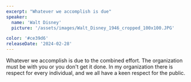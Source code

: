 ```yaml
---
excerpt: "Whatever we accomplish is due"
speaker:
  name: 'Walt Disney'
  picture: '/assets/images/Walt_Disney_1946_cropped_100x100.JPG'

color: '#ce39d6'
releaseDate: '2024-02-28'
---
```

Whatever we accomplish is due to the combined effort. The organization must be with you or you don't get it done. In my organization there is respect for every individual, and we all have a keen respect for the public.
